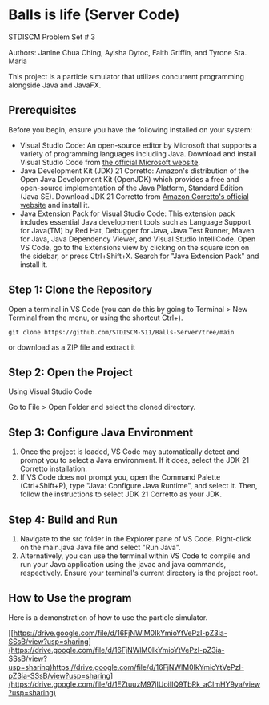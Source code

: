 # Balls is life (Server Code)

STDISCM Problem Set # 3

Authors: Janine Chua Ching, Ayisha Dytoc, Faith Griffin, and Tyrone Sta. Maria

This project is a particle simulator that utilizes concurrent programming alongside Java and JavaFX.

## Prerequisites

Before you begin, ensure you have the following installed on your system:

- Visual Studio Code: An open-source editor by Microsoft that supports a variety of programming languages including Java. Download and install Visual Studio Code from [the official Microsoft website](https://visualstudio.microsoft.com/).
- Java Development Kit (JDK) 21 Corretto: Amazon's distribution of the Open Java Development Kit (OpenJDK) which provides a free and open-source implementation of the Java Platform, Standard Edition (Java SE). Download JDK 21 Corretto from [Amazon Corretto's official website](https://aws.amazon.com/corretto/) and install it.
- Java Extension Pack for Visual Studio Code: This extension pack includes essential Java development tools such as Language Support for Java(TM) by Red Hat, Debugger for Java, Java Test Runner, Maven for Java, Java Dependency Viewer, and Visual Studio IntelliCode. Open VS Code, go to the Extensions view by clicking on the square icon on the sidebar, or press Ctrl+Shift+X. Search for "Java Extension Pack" and install it.

## Step 1: Clone the Repository

Open a terminal in VS Code (you can do this by going to Terminal > New Terminal from the menu, or using the shortcut Ctrl+).
```
git clone https://github.com/STDISCM-S11/Balls-Server/tree/main
```
or download as a ZIP file and extract it

## Step 2: Open the Project

Using Visual Studio Code

Go to File > Open Folder and select the cloned directory.

## Step 3: Configure Java Environment

1. Once the project is loaded, VS Code may automatically detect and prompt you to select a Java environment. If it does, select the JDK 21 Corretto installation.
2. If VS Code does not prompt you, open the Command Palette (Ctrl+Shift+P), type "Java: Configure Java Runtime", and select it. Then, follow the instructions to select JDK 21 Corretto as your JDK.

## Step 4: Build and Run

1. Navigate to the src folder in the Explorer pane of VS Code. Right-click on the main.java Java file and select "Run Java".
2. Alternatively, you can use the terminal within VS Code to compile and run your Java application using the javac and java commands, respectively. Ensure your terminal's current directory is the project root.

## How to Use the program

Here is a demonstration of how to use the particle simulator.

[[https://drive.google.com/file/d/16FjNWlM0IkYmioYtVePzI-pZ3ia-SSsB/view?usp=sharing](https://drive.google.com/file/d/16FjNWlM0IkYmioYtVePzI-pZ3ia-SSsB/view?usp=sharing)https://drive.google.com/file/d/16FjNWlM0IkYmioYtVePzI-pZ3ia-SSsB/view?usp=sharing](https://drive.google.com/file/d/1EZtuuzM97jIUoiIIQ9TbRk_aClmHY9ya/view?usp=sharing)
